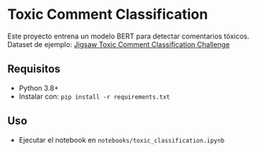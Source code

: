 # Toxic Comment Classification

Este proyecto entrena un modelo BERT para detectar comentarios tóxicos.
Dataset de ejemplo: [Jigsaw Toxic Comment Classification Challenge](https://www.kaggle.com/competitions/jigsaw-toxic-comment-classification-challenge)

## Requisitos
- Python 3.8+
- Instalar con: `pip install -r requirements.txt`

## Uso
- Ejecutar el notebook en `notebooks/toxic_classification.ipynb`
